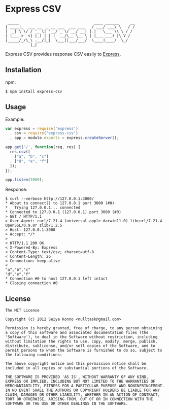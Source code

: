 # Express CSV

```
 _____                                 ____ ______     __
| ____|_  ___ __  _ __ ___  ___ ___   / ___/ ___\ \   / /
|  _| \ \/ / '_ \| '__/ _ \/ __/ __| | |   \___ \\ \ / / 
| |___ >  <| |_) | | |  __/\__ \__ \ | |___ ___) |\ V /  
|_____/_/\_\ .__/|_|  \___||___/___/  \____|____/  \_/   
           |_|                                           
```

  Express CSV provides response CSV easily to [Express](http://expressjs.com/).

## Installation

npm:

    $ npm install express-csv

## Usage

Example:

```js
var express = require('express')
  , csv = require('express-csv')
  , app = module.exports = express.createServer();

app.get('/', function(req, res) {
  res.csv([
    ["a", "b", "c"]
  , ["d", "e", "f"]
  ]);
});

app.listen(3000);
```

Response:

```
$ curl --verbose http://127.0.0.1:3000/
* About to connect() to 127.0.0.1 port 3000 (#0)
*   Trying 127.0.0.1... connected
* Connected to 127.0.0.1 (127.0.0.1) port 3000 (#0)
> GET / HTTP/1.1
> User-Agent: curl/7.21.4 (universal-apple-darwin11.0) libcurl/7.21.4 OpenSSL/0.9.8r zlib/1.2.5
> Host: 127.0.0.1:3000
> Accept: */*
> 
< HTTP/1.1 200 OK
< X-Powered-By: Express
< Content-Type: text/csv; charset=utf-8
< Content-Length: 26
< Connection: keep-alive
< 
"a","b","c"
"d","e","f"
* Connection #0 to host 127.0.0.1 left intact
* Closing connection #0
```

## License

    The MIT License

    Copyright (c) 2012 Seiya Konno <nulltask@gmail.com>

    Permission is hereby granted, free of charge, to any person obtaining
    a copy of this software and associated documentation files (the
    'Software'), to deal in the Software without restriction, including
    without limitation the rights to use, copy, modify, merge, publish,
    distribute, sublicense, and/or sell copies of the Software, and to
    permit persons to whom the Software is furnished to do so, subject to
    the following conditions:

    The above copyright notice and this permission notice shall be
    included in all copies or substantial portions of the Software.

    THE SOFTWARE IS PROVIDED 'AS IS', WITHOUT WARRANTY OF ANY KIND,
    EXPRESS OR IMPLIED, INCLUDING BUT NOT LIMITED TO THE WARRANTIES OF
    MERCHANTABILITY, FITNESS FOR A PARTICULAR PURPOSE AND NONINFRINGEMENT.
    IN NO EVENT SHALL THE AUTHORS OR COPYRIGHT HOLDERS BE LIABLE FOR ANY
    CLAIM, DAMAGES OR OTHER LIABILITY, WHETHER IN AN ACTION OF CONTRACT,
    TORT OR OTHERWISE, ARISING FROM, OUT OF OR IN CONNECTION WITH THE
    SOFTWARE OR THE USE OR OTHER DEALINGS IN THE SOFTWARE.
